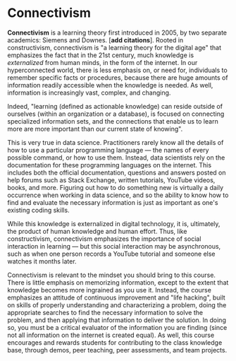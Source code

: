 # Connectivism

**Connectivism** is a learning theory first introduced in 2005, by two separate academics: Siemens and Downes. [**add citations**]. Rooted in constructivism, connectivism is "a learning theory for the digital age" that emphasizes the fact that in the 21st century, much knowledge is *externalized* from human minds, in the form of the internet. In our hyperconnected world, there is less emphasis on, or need for, individuals to remember specific facts or procedures, because there are huge amounts of information readily accessible when the knowledge is needed. As well, information is increasingly vast, complex, and changing.

Indeed, "learning (defined as actionable knowledge) can reside outside of ourselves (within an organization or a database), is focused on connecting specialized information sets, and the connections that enable us to learn more are more important than our current state of knowing".

This is very true in data science. Practitioners rarely know all the details of how to use a particular programming language — the names of every possible command, or how to use them. Instead, data scientists rely on the documentation for these programming languages on the internet. This includes both the official documentation, questions and answers posted on help forums such as Stack Exchange, written tutorials, YouTube videos, books, and more. Figuring out how to do something new is virtually a daily occurrence when working in data science, and so the ability to know how to find and evaluate the necessary information is just as important as one's existing coding skills.

While this knowledge is externalized in digital technology, it is, ultimately, the product of human knowledge and human effort. Thus, like constructivism, connectivism emphasizes the importance of social interaction in learning — but this social interaction may be asynchronous, such as when one person records a YouTube tutorial and someone else watches it months later.

Connectivism is relevant to the mindset you should bring to this course. There is little emphasis on memorizing information, except to the extent that knowledge becomes more ingrained as you use it. Instead, the course emphasizes an attitude of continuous improvement and "life hacking", built on skills of properly understanding and characterizing a problem, doing the appropriate searches to find the necessary information to solve the problem, and then applying that information to deliver the solution. In doing so, you must be a critical evaluator of the information you are finding (since not all information on the internet is created equal). As well, this course encourages and rewards students for contributing to the class knowledge base, through demos, peer teaching, peer assessments, and team projects.
